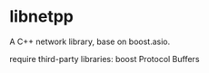 # libnetpp
A  C++ network library, base on boost.asio.

require third-party libraries:
boost
Protocol Buffers
